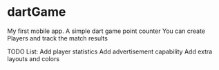 # dartGame
My first mobile app. A simple dart game point counter
You can create Players and track the match results

TODO List:
Add player statistics
Add advertisement capability
Add extra layouts and colors
